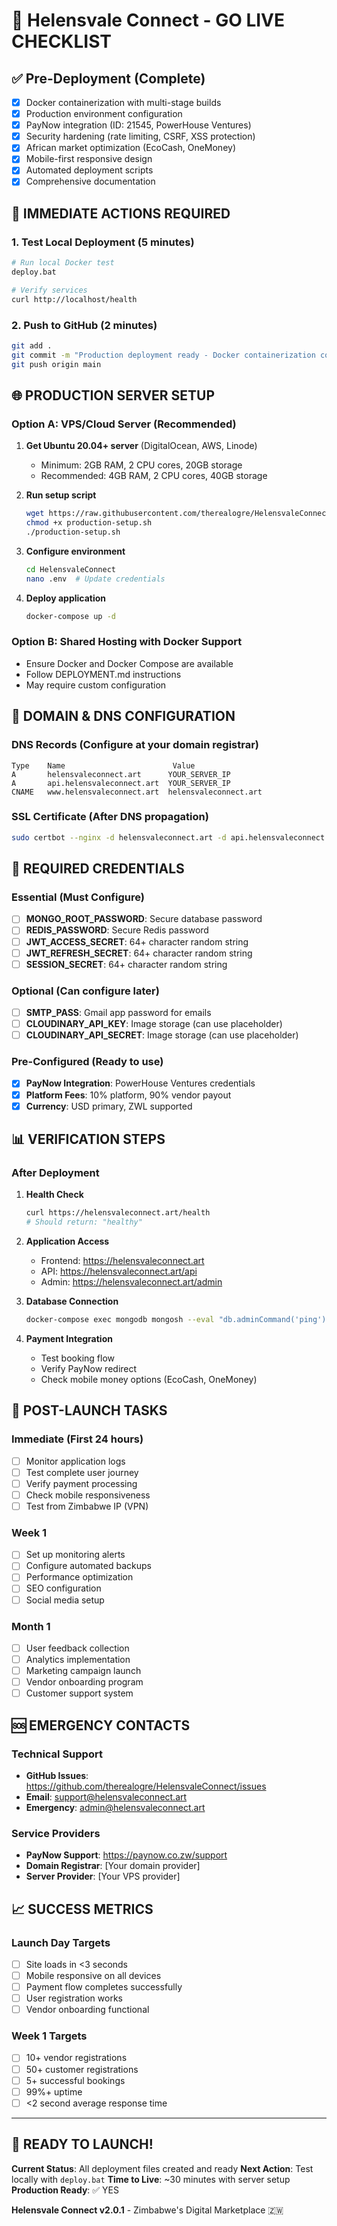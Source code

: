 # 🚀 Helensvale Connect - GO LIVE CHECKLIST

## ✅ Pre-Deployment (Complete)
- [x] Docker containerization with multi-stage builds
- [x] Production environment configuration
- [x] PayNow integration (ID: 21545, PowerHouse Ventures)
- [x] Security hardening (rate limiting, CSRF, XSS protection)
- [x] African market optimization (EcoCash, OneMoney)
- [x] Mobile-first responsive design
- [x] Automated deployment scripts
- [x] Comprehensive documentation

## 🎯 IMMEDIATE ACTIONS REQUIRED

### 1. Test Local Deployment (5 minutes)
```bash
# Run local Docker test
deploy.bat

# Verify services
curl http://localhost/health
```

### 2. Push to GitHub (2 minutes)
```bash
git add .
git commit -m "Production deployment ready - Docker containerization complete"
git push origin main
```

## 🌐 PRODUCTION SERVER SETUP

### Option A: VPS/Cloud Server (Recommended)
1. **Get Ubuntu 20.04+ server** (DigitalOcean, AWS, Linode)
   - Minimum: 2GB RAM, 2 CPU cores, 20GB storage
   - Recommended: 4GB RAM, 2 CPU cores, 40GB storage

2. **Run setup script**
   ```bash
   wget https://raw.githubusercontent.com/therealogre/HelensvaleConnect/main/production-setup.sh
   chmod +x production-setup.sh
   ./production-setup.sh
   ```

3. **Configure environment**
   ```bash
   cd HelensvaleConnect
   nano .env  # Update credentials
   ```

4. **Deploy application**
   ```bash
   docker-compose up -d
   ```

### Option B: Shared Hosting with Docker Support
- Ensure Docker and Docker Compose are available
- Follow DEPLOYMENT.md instructions
- May require custom configuration

## 🔧 DOMAIN & DNS CONFIGURATION

### DNS Records (Configure at your domain registrar)
```
Type    Name                        Value
A       helensvaleconnect.art      YOUR_SERVER_IP
A       api.helensvaleconnect.art  YOUR_SERVER_IP  
CNAME   www.helensvaleconnect.art  helensvaleconnect.art
```

### SSL Certificate (After DNS propagation)
```bash
sudo certbot --nginx -d helensvaleconnect.art -d api.helensvaleconnect.art
```

## 🔑 REQUIRED CREDENTIALS

### Essential (Must Configure)
- [ ] **MONGO_ROOT_PASSWORD**: Secure database password
- [ ] **REDIS_PASSWORD**: Secure Redis password
- [ ] **JWT_ACCESS_SECRET**: 64+ character random string
- [ ] **JWT_REFRESH_SECRET**: 64+ character random string
- [ ] **SESSION_SECRET**: 64+ character random string

### Optional (Can configure later)
- [ ] **SMTP_PASS**: Gmail app password for emails
- [ ] **CLOUDINARY_API_KEY**: Image storage (can use placeholder)
- [ ] **CLOUDINARY_API_SECRET**: Image storage (can use placeholder)

### Pre-Configured (Ready to use)
- [x] **PayNow Integration**: PowerHouse Ventures credentials
- [x] **Platform Fees**: 10% platform, 90% vendor payout
- [x] **Currency**: USD primary, ZWL supported

## 📊 VERIFICATION STEPS

### After Deployment
1. **Health Check**
   ```bash
   curl https://helensvaleconnect.art/health
   # Should return: "healthy"
   ```

2. **Application Access**
   - Frontend: https://helensvaleconnect.art
   - API: https://helensvaleconnect.art/api
   - Admin: https://helensvaleconnect.art/admin

3. **Database Connection**
   ```bash
   docker-compose exec mongodb mongosh --eval "db.adminCommand('ping')"
   ```

4. **Payment Integration**
   - Test booking flow
   - Verify PayNow redirect
   - Check mobile money options (EcoCash, OneMoney)

## 🎉 POST-LAUNCH TASKS

### Immediate (First 24 hours)
- [ ] Monitor application logs
- [ ] Test complete user journey
- [ ] Verify payment processing
- [ ] Check mobile responsiveness
- [ ] Test from Zimbabwe IP (VPN)

### Week 1
- [ ] Set up monitoring alerts
- [ ] Configure automated backups
- [ ] Performance optimization
- [ ] SEO configuration
- [ ] Social media setup

### Month 1
- [ ] User feedback collection
- [ ] Analytics implementation
- [ ] Marketing campaign launch
- [ ] Vendor onboarding program
- [ ] Customer support system

## 🆘 EMERGENCY CONTACTS

### Technical Support
- **GitHub Issues**: https://github.com/therealogre/HelensvaleConnect/issues
- **Email**: support@helensvaleconnect.art
- **Emergency**: admin@helensvaleconnect.art

### Service Providers
- **PayNow Support**: https://paynow.co.zw/support
- **Domain Registrar**: [Your domain provider]
- **Server Provider**: [Your VPS provider]

## 📈 SUCCESS METRICS

### Launch Day Targets
- [ ] Site loads in <3 seconds
- [ ] Mobile responsive on all devices
- [ ] Payment flow completes successfully
- [ ] User registration works
- [ ] Vendor onboarding functional

### Week 1 Targets
- [ ] 10+ vendor registrations
- [ ] 50+ customer registrations
- [ ] 5+ successful bookings
- [ ] 99%+ uptime
- [ ] <2 second average response time

---

## 🚀 READY TO LAUNCH!

**Current Status**: All deployment files created and ready
**Next Action**: Test locally with `deploy.bat`
**Time to Live**: ~30 minutes with server setup
**Production Ready**: ✅ YES

**Helensvale Connect v2.0.1** - Zimbabwe's Digital Marketplace 🇿🇼
